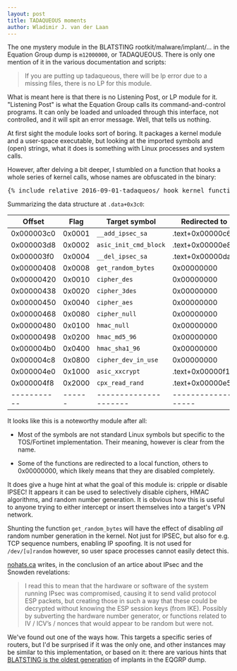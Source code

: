 ```yaml
---
layout: post
title: TADAQUEOUS moments
author: Wladimir J. van der Laan
---
```


The one mystery module in the BLATSTING rootkit/malware/implant/... in the Equation Group dump is `m12000000`, or TADAQUEOUS. There is only one mention of it in the various documentation and scripts:

> If you are putting up tadaqueous, there will be lp error due to a missing files, there is no LP for this module.

What is meant here is that there is no Listening Post, or LP module for it. "Listening Post" is what the Equation Group calls its command-and-control programs. It can only be loaded and unloaded through this interface, not controlled, and it will spit an error message. Well, that tells us nothing.

At first sight the module looks sort of boring. It packages a kernel module and a user-space executable, but looking at the imported symbols and (open) strings, what it does is something with Linux processes and system calls.

However, after delving a bit deeper, I stumbled on a function that hooks a whole series of kernel calls, whose names are obfuscated in the binary:
<!--
e scr.html=true
e scr.pipecolor=true
pD 153 > /tmp/out_asm.html
-->
<pre class="radareasm">
{% include_relative 2016-09-01-tadaqueos/_hook_kernel_functions.html %}
</pre>

Summarizing the data structure at `.data+0x3c0`:

|  Offset     | Flag   | Target symbol         | Redirected to      |
| ----------- | ------ | --------------------- | ------------------ |
|  0x000003c0 | 0x0001 | `__add_ipsec_sa`      | .text+0x00000c60   |
|  0x000003d8 | 0x0002 | `asic_init_cmd_block` | .text+0x00000e8c   |
|  0x000003f0 | 0x0004 | `__del_ipsec_sa`      | .text+0x00000da0   |
|  0x00000408 | 0x0008 | `get_random_bytes`    | 0x00000000         |
|  0x00000420 | 0x0010 | `cipher_des`          | 0x00000000         |
|  0x00000438 | 0x0020 | `cipher_3des`         | 0x00000000         |
|  0x00000450 | 0x0040 | `cipher_aes`          | 0x00000000         |
|  0x00000468 | 0x0080 | `cipher_null`         | 0x00000000         |
|  0x00000480 | 0x0100 | `hmac_null`           | 0x00000000         |
|  0x00000498 | 0x0200 | `hmac_md5_96`         | 0x00000000         |
|  0x000004b0 | 0x0400 | `hmac_sha1_96`        | 0x00000000         |
|  0x000004c8 | 0x0800 | `cipher_dev_in_use`   | 0x00000000         |
|  0x000004e0 | 0x1000 | `asic_xxcrypt`        | .text+0x00000f18   |
|  0x000004f8 | 0x2000 | `cpx_read_rand`       | .text+0x00000e50   |
| ----------- | ------ | --------------------- | ------------------ |

It looks like this is a noteworthy module after all:

- Most of the symbols are not standard Linux symbols but specific to the TOS/Fortinet
  implementation. Their meaning, however is clear from the name.

- Some of the functions are redirected to a local function, others to
  0x00000000, which likely means that they are disabled completely.

It does give a huge hint at what the goal of this module is: cripple or disable IPSEC! It appears it can be used to selectively disable ciphers, HMAC algorithms, and random number generation. It is obvious how this is useful to anyone trying to either intercept or insert themselves into a target's VPN network.

Shunting the function `get_random_bytes` will have the effect of disabling *all* random number generation in the kernel. Not just for IPSEC, but also for e.g. TCP sequence numbers, enabling IP spoofing. It is not used for `/dev/[u]random` however, so user space processes cannot easily detect this.  

[nohats.ca](https://nohats.ca/wordpress/blog/2014/12/29/dont-stop-using-ipsec-just-yet/) writes, in the conclusion of an artice about IPsec and the Snowden revelations:

> I read this to mean that the hardware or software of the system running IPsec was compromised, causing it to send valid protocol ESP packets, but creating those in such a way that these could be decrypted without knowing the ESP session keys (from IKE). Possibly by subverting the hardware number generator, or functions related to IV / ICV’s / nonces that would appear to be random but were not.

We've found out one of the ways how. This targets a specific series of routers, but I'd be surprised if it was the only one, and other instances may be similar to this implementation, or based on it: there are various hints that [BLATSTING is the oldest generation](https://gist.github.com/laanwj/9e5e404266a8956beabde522f97c421b#file-blatsting-txt-L551) of implants in the EQGRP dump.

